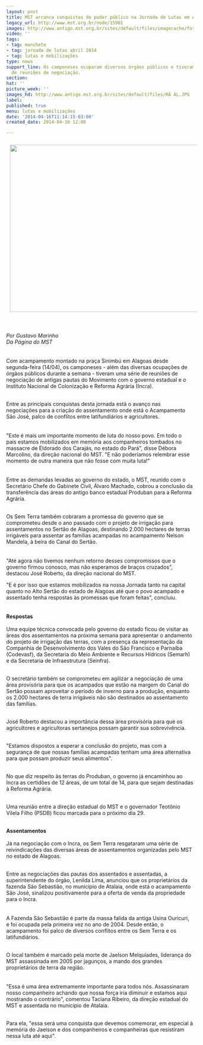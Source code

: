 ```yaml
---
layout: post
title: MST arranca conquistas do poder público na Jornada de Lutas em AL
legacy_url: http://www.mst.org.br/node/15981
images: http://www.antigo.mst.org.br/sites/default/files/imagecache/foto_destaque/RA AL.JPG
video: ''
tags:
- tag: manchete
- tag: jornada de lutas abril 2014
- tag: lutas e mobilizações
type: news
support_line: Os camponeses ocuparam diversos órgãos públicos e tiveram uma série
  de reuniões de negociação.
section: 
hat: ''
picture_week: ''
images_hd: http://www.antigo.mst.org.br/sites/default/files/RA AL.JPG
label: 
published: true
menu: lutas e mobilizações
date: '2014-04-16T11:14:15-03:00'
created_date: 2014-04-16 12:00

---
```

<p><img style="margin: 10px;" src="http://www.antigo.mst.org.br/sites/default/files/RA%20ALBan.JPG" alt="" width="600" height="450"></p><p>&nbsp;</p><p><em>Por Gustavo Marinho<br>Da Página do MST</em><br><br><br>Com acampamento montado na praça Sinimbú em Alagoas desde segunda-feira (14/04), os camponeses - além das diversas ocupações de órgãos públicos durante a semana - tiveram uma série de reuniões de negociação de&nbsp;antigas pautas do Movimento com o governo estadual e o Instituto Nacional de Colonização e Reforma Agrária (Incra).</p><p><br>Entre as principais conquistas desta jornada está o avanço nas negociações para a criação do assentamento onde está o Acampamento São José, palco de conflitos entre latifundiários e agricultores.<br><br><br>"Este é mais um importante momento de luta do nosso povo. Em todo o país estamos mobilizados em memória aos companheiros tombados no massacre de Eldorado dos Carajás, no estado do Pará", disse Débora Marcolino, da direção nacional do MST. "E não poderíamos relembrar esse momento de outra maneira que não fosse com muita luta!"<br><br><br>Entre as demandas levadas ao governo do estado, o MST, reunido com o Secretário Chefe do Gabinete Civil, Álvaro Machado, cobrou a conclusão da transferência das áreas do antigo banco estadual Produban para a Reforma Agrária.<br>&nbsp;</p><p>Os Sem Terra também cobraram a promessa do governo que se comprometeu desde o ano passado com o projeto de irrigação para assentamentos no Sertão de Alagoas, destinando 2.000 hectares de terras irrigáveis para assentar as famílias acampadas no acampamento Nelson Mandela, à beira do Canal do Sertão.<br><br><br>"Até agora não tivemos nenhum retorno desses compromissos que o governo firmou conosco, mas não esperamos de braços cruzados", destacou José Roberto, da direção nacional do MST.</p><p>"E é por isso que estamos mobilizados na nossa Jornada tanto na capital quanto no Alto Sertão do estado de Alagoas até que o povo acampado e assentado tenha respostas às promessas que foram feitas", concluiu.<br><br><br><strong>Respostas&nbsp;<br></strong><br>Uma equipe técnica convocada pelo governo do estado ficou de visitar as áreas dos assentamentos na próxima semana para apresentar o andamento do projeto de irrigação das terras, com a presença da representação da Companhia de Desenvolvimento dos Vales do São Francisco e Parnaíba (Codevasf), da Secretaria do Meio Ambiente e Recursos Hídricos (Semarh) e da Secretaria de Infraestrutura (Seinfra).<br>&nbsp;</p><p>O secretário&nbsp;também se comprometeu em agilizar a negociação de uma área provisória para que os acampados que estão na margem do Canal do Sertão possam aproveitar o período de inverno para a produção, enquanto os 2.000 hectares de terra irrigáveis não são destinados ao assentamento das famílias.</p><p><br>José Roberto destacou a importância dessa área provisória para que os agricultores e agricultoras sertanejos possam garantir sua sobrevivência.</p><p><br>"Estamos dispostos a esperar a conclusão do projeto, mas com a segurança de que nossas famílias acampadas tenham uma área alternativa para que possam produzir seus alimentos".</p><p><br>No que diz respeito às terras do Produban, o governo já encaminhou ao Incra as certidões de 12 áreas, de um total de 14, para que sejam destinadas à Reforma Agrária.</p><p><br>Uma reunião entre a direção estadual do MST e o governador Teotônio Vilela Filho (PSDB) ficou marcada para o próximo dia 29.</p><p><br><strong>Assentamentos<br></strong><br>Já na negociação com o Incra, os Sem Terra resgataram uma série de reivindicações das diversas áreas de assentamentos organizadas pelo MST no estado de Alagoas.</p><p><br>Entre as negociações das pautas dos assentados e assentadas, a superintendente do órgão, Lenilda Lima, anunciou que os proprietários da fazenda São Sebastião, no município de Atalaia, onde está o acampamento São José, sinalizou positivamente para a oferta de venda da propriedade para o Incra.<br><br><br>A Fazenda São Sebastião é parte da massa falida da antiga Usina Ouricuri, e foi ocupada pela primeira vez no ano de 2004. Desde então, o acampamento foi palco de diversos conflitos entre os Sem Terra e os latifundiários.</p><p><br>O local também é marcado pela morte de Jaelson Melquíades, liderança do MST assassinada em 2005 por jagunços, a mando dos grandes proprietários de terra da região.<br><br><br>"Essa é uma área extremamente importante para todos nós. Assassinaram nosso companheiro achando que nossa força iria diminuir e estamos aqui mostrando o contrário", comentou Taciana Ribeiro, da direção estadual do MST e assentada no município de Atalaia.<br>&nbsp;</p><p>Para ela, "essa será uma conquista que devemos comemorar, em especial à memória do Jaelson e dos companheiros e companheiras que resistiram nessa luta até aqui".&nbsp;</p><p>&nbsp;</p><p>&nbsp;</p>

